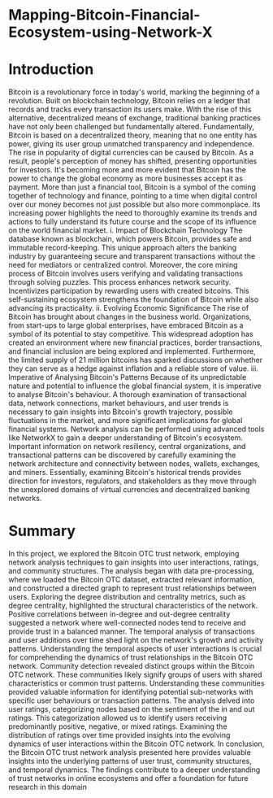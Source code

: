 # Mapping-Bitcoin-Financial-Ecosystem-using-Network-X
# Introduction
Bitcoin is a revolutionary force in today's world, marking the beginning of a revolution. 
Built on blockchain technology, Bitcoin relies on a ledger that records and tracks every 
transaction its users make. With the rise of this alternative, decentralized means of exchange, 
traditional banking practices have not only been challenged but fundamentally altered. 
Fundamentally, Bitcoin is based on a decentralized theory, meaning that no one entity has 
power, giving its user group unmatched transparency and independence. The rise in popularity 
of digital currencies can be caused by Bitcoin. As a result, people's perception of money has 
shifted, presenting opportunities for investors. It's becoming more and more evident that 
Bitcoin has the power to change the global economy as more businesses accept it as payment.
More than just a financial tool, Bitcoin is a symbol of the coming together of technology and 
finance, pointing to a time when digital control over our money becomes not just possible but 
also more commonplace. Its increasing power highlights the need to thoroughly examine its 
trends and actions to fully understand its future course and the scope of its influence on the 
world financial market.
i. Impact of Blockchain Technology
The database known as blockchain, which powers Bitcoin, provides safe and immutable 
record-keeping. This unique approach alters the banking industry by guaranteeing secure and 
transparent transactions without the need for mediators or centralized control. Moreover, the 
core mining process of Bitcoin involves users verifying and validating transactions through 
solving puzzles. This process enhances network security. Incentivizes participation by 
rewarding users with created bitcoins. This self-sustaining ecosystem strengthens the 
foundation of Bitcoin while also advancing its practicality.
ii. Evolving Economic Significance
The rise of Bitcoin has brought about changes in the business world. Organizations, 
from start-ups to large global enterprises, have embraced Bitcoin as a symbol of its potential 
to stay competitive. This widespread adoption has created an environment where new financial 
practices, border transactions, and financial inclusion are being explored and implemented.
Furthermore, the limited supply of 21 million bitcoins has sparked discussions on whether they 
can serve as a hedge against inflation and a reliable store of value.
iii. Imperative of Analysing Bitcoin's Patterns
Because of its unpredictable nature and potential to influence the global financial 
system, it is imperative to analyse Bitcoin's behaviour. A thorough examination of transactional 
data, network connections, market behaviours, and user trends is necessary to gain insights into 
Bitcoin's growth trajectory, possible fluctuations in the market, and more significant 
implications for global financial systems. Network analysis can be performed using advanced 
tools like NetworkX to gain a deeper understanding of Bitcoin's ecosystem. Important 
information on network resiliency, central organizations, and transactional patterns can be 
discovered by carefully examining the network architecture and connectivity between nodes, 
wallets, exchanges, and miners.
Essentially, examining Bitcoin's historical trends provides direction for investors, 
regulators, and stakeholders as they move through the unexplored domains of virtual currencies 
and decentralized banking networks.

# Summary
In this project, we explored the Bitcoin OTC trust network, employing network analysis 
techniques to gain insights into user interactions, ratings, and community structures. The 
analysis began with data pre-processing, where we loaded the Bitcoin OTC dataset, extracted 
relevant information, and constructed a directed graph to represent trust relationships between 
users. Exploring the degree distribution and centrality metrics, such as degree centrality, 
highlighted the structural characteristics of the network. Positive correlations between in-degree and out-degree centrality suggested a network where well-connected nodes tend to 
receive and provide trust in a balanced manner.
The temporal analysis of transactions and user additions over time shed light on the 
network's growth and activity patterns. Understanding the temporal aspects of user interactions 
is crucial for comprehending the dynamics of trust relationships in the Bitcoin OTC network.
Community detection revealed distinct groups within the Bitcoin OTC network. These 
communities likely signify groups of users with shared characteristics or common trust 
patterns. Understanding these communities provided valuable information for identifying 
potential sub-networks with specific user behaviours or transaction patterns.
The analysis delved into user ratings, categorizing nodes based on the sentiment of the 
in and out ratings. This categorization allowed us to identify users receiving predominantly 
positive, negative, or mixed ratings. Examining the distribution of ratings over time provided 
insights into the evolving dynamics of user interactions within the Bitcoin OTC network.
In conclusion, the Bitcoin OTC trust network analysis presented here provides valuable 
insights into the underlying patterns of user trust, community structures, and temporal 
dynamics. The findings contribute to a deeper understanding of trust networks in online 
ecosystems and offer a foundation for future research in this domain

